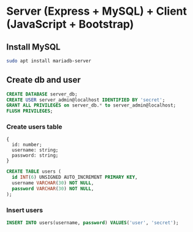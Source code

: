 # Server (Express + MySQL) + Client (JavaScript + Bootstrap)

## Install MySQL
```bash
sudo apt install mariadb-server
```

## Create db and user
```sql
CREATE DATABASE server_db;
CREATE USER server_admin@localhost IDENTIFIED BY 'secret';
GRANT ALL PRIVILEGES on server_db.* to server_admin@localhost;
FLUSH PRIVILEGES;
```

### Create users table
```
{
  id: number;
  username: string;
  password: string;
}
```

```sql
CREATE TABLE users (
  id INT(6) UNSIGNED AUTO_INCREMENT PRIMARY KEY,
  username VARCHAR(30) NOT NULL,
  password VARCHAR(30) NOT NULL,
);
```

### Insert users
```sql
INSERT INTO users(username, password) VALUES('user', 'secret');
```


